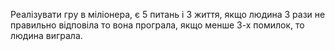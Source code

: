 Реалізувати гру в міліонера, є 5 питань і 3 життя, якщо людина 3 рази не правильно відповіла то вона програла, якщо менше 3-х помилок, то людина виграла.